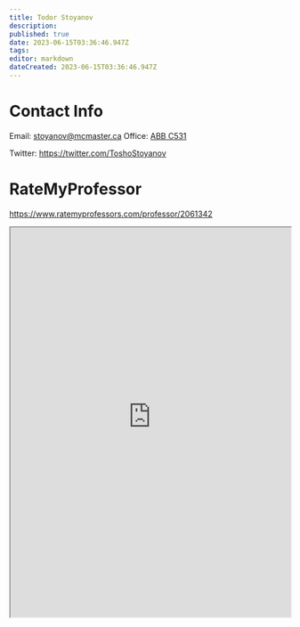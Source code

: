 ```yaml
---
title: Todor Stoyanov
description: 
published: true
date: 2023-06-15T03:36:46.947Z
tags: 
editor: markdown
dateCreated: 2023-06-15T03:36:46.947Z
---
```


# Contact Info
Email: stoyanov@mcmaster.ca
Office: [ABB C531](https://goo.gl/maps/B5wVpSDYF9tgMmeM9)

Twitter: https://twitter.com/ToshoStoyanov

# RateMyProfessor
https://www.ratemyprofessors.com/professor/2061342
<iframe src="https://www.ratemyprofessors.com/professor/2833004" title="RateMyProfessors" width=100% height=700px />